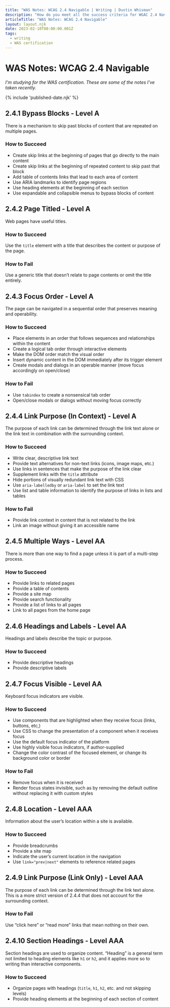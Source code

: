 ```yaml
---
title: "WAS Notes: WCAG 2.4 Navigable | Writing | Dustin Whisman"
description: "How do you meet all the success criteria for WGAC 2.4 Navigable?"
articleTitle: "WAS Notes: WCAG 2.4 Navigable"
layout: layout.njk
date: 2023-02-10T00:00:00.001Z
tags:
  - writing
  - WAS certification
---
```


# WAS Notes: WCAG 2.4 Navigable

_I'm studying for the WAS certification. These are some of the notes I've taken recently._

{% include 'published-date.njk' %}

## 2.4.1 Bypass Blocks - Level A

There is a mechanism to skip past blocks of content that are repeated on multiple pages.

### How to Succeed

- Create skip links at the beginning of pages that go directly to the main content
- Create skip links at the beginning of repeated content to skip past that block
- Add table of contents links that lead to each area of content
- Use ARIA landmarks to identify page regions
- Use heading elements at the beginning of each section
- Use expandable and collapsible menus to bypass blocks of content

## 2.4.2 Page Titled - Level A

Web pages have useful titles.

### How to Succeed

Use the `title` element with a title that describes the content or purpose of the page.

### How to Fail

Use a generic title that doesn’t relate to page contents or omit the title entirely.

## 2.4.3 Focus Order - Level A

The page can be navigated in a sequential order that preserves meaning and operability.

### How to Succeed

- Place elements in an order that follows sequences and relationships within the content
- Create a logical tab order through interactive elements
- Make the DOM order match the visual order
- Insert dynamic content in the DOM immediately after its trigger element
- Create modals and dialogs in an operable manner (move focus accordingly on open/close)

### How to Fail

- Use `tabindex` to create a nonsensical tab order
- Open/close modals or dialogs without moving focus correctly

## 2.4.4 Link Purpose (In Context) - Level A

The purpose of each link can be determined through the link text alone or the link text in combination with the surrounding context.

### How to Succeed

- Write clear, descriptive link text
- Provide text alternatives for non-text links (icons, image maps, etc.)
- Use links in sentences that make the purpose of the link clear
- Supplement links with the `title` attribute
- Hide portions of visually redundant link text with CSS
- Use `aria-labelledby` or `aria-label` to set the link text
- Use list and table information to identify the purpose of links in lists and tables

### How to Fail

- Provide link context in content that is not related to the link
- Link an image without giving it an accessible name

## 2.4.5 Multiple Ways - Level AA

There is more than one way to find a page unless it is part of a multi-step process.

### How to Succeed

- Provide links to related pages
- Provide a table of contents
- Provide a site map
- Provide search functionality
- Provide a list of links to all pages
- Link to all pages from the home page

## 2.4.6 Headings and Labels - Level AA

Headings and labels describe the topic or purpose.

### How to Succeed

- Provide descriptive headings
- Provide descriptive labels

## 2.4.7 Focus Visible - Level AA

Keyboard focus indicators are visible.

### How to Succeed

- Use components that are highlighted when they receive focus (links, buttons, etc,)
- Use CSS to change the presentation of a component when it receives focus
- Use the default focus indicator of the platform
- Use highly visible focus indicators, if author-supplied
- Change the color contrast of the focused element, or change its background color or border

### How to Fail

- Remove focus when it is received
- Render focus states invisible, such as by removing the default outline without replacing it with custom styles

## 2.4.8 Location - Level AAA

Information about the user’s location within a site is available.

### How to Succeed

- Provide breadcrumbs
- Provide a site map
- Indicate the user’s current location in the navigation
- Use `link="prev|next"` elements to reference related pages

## 2.4.9 Link Purpose (Link Only) - Level AAA

The purpose of each link can be determined through the link text alone. This is a more strict version of 2.4.4 that does not account for the surrounding context.

### How to Fail

Use “click here” or “read more” links that mean nothing on their own.

## 2.4.10 Section Headings - Level AAA

Section headings are used to organize content. “Heading” is a general term not limited to heading elements like `h1` or `h2`, and it applies more so to writing than interactive components.

### How to Succeed

- Organize pages with headings (`title`, `h1`, `h2`, etc. and not skipping levels)
- Provide heading elements at the beginning of each section of content
